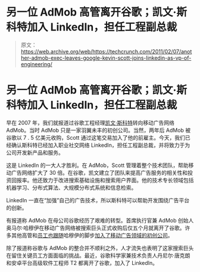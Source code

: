 # 另一位 AdMob 高管离开谷歌；凯文·斯科特加入 LinkedIn，担任工程副总裁 

> 原文：<https://web.archive.org/web/https://techcrunch.com/2011/02/07/another-admob-exec-leaves-google-kevin-scott-joins-linkedin-as-vp-of-engineering/>

# 另一位 AdMob 高管离开谷歌；凯文·斯科特加入 LinkedIn，担任工程副总裁

早在 2007 年，我们就报道过谷歌工程经理[凯文·斯科特](https://web.archive.org/web/20230203111711/http://www.crunchbase.com/person/kevin-scott)转向移动广告网络 AdMob。当时 AdMob 只是一家羽翼未丰的初创公司。当然，两年后 AdMob 被谷歌以 7 . 5 亿美元收购，Scott 通过这笔交易加入了他的前雇主。今天，我们已经确认斯科特已经加入职业社交网络 LinkedIn，担任工程副总裁，并将致力于为公司开发新产品和服务。

这是 LinkedIn 的一大人才胜利。在 AdMob，Scott 管理着整个技术团队，帮助移动广告网络扩大了 30 倍。在谷歌，凯文建立了团队来提高广告服务的相关性和投资回报率。他还致力于改进搜索基础设施和搜索用户界面。他的技术专长领域包括机器学习、分布式算法、大规模分布式系统和信息检索。

LinkedIn 一直在“加强”自己的广告技术，所以斯科特可以帮助开发围绕广告平台的创新。

有报道称 AdMob 在母公司谷歌经历了艰难的转型。首席执行官兼 AdMob 创始人奥马尔·哈穆伊在移动广告网络被搜索巨头正式收购后仅五个月就离开了谷歌。许多其他高管和[员工也跟随](https://web.archive.org/web/20230203111711/https://techcrunch.com/2010/12/06/mopub-funding/)哈穆伊的脚步[加入了移动广告领域的初创公司](https://web.archive.org/web/20230203111711/https://techcrunch.com/2011/01/04/the-admob-exodus-continues-sales-exec-leaves-google-for-mobile-ad-firm-mojiva/)。

除了报道称谷歌与 AdMob 的整合并不顺利之外，人才流失也表明了这家搜索巨头在留住关键员工方面面临的挑战。最近，谷歌科学家兼技术负责人丹尼尔·唐克朗和安卓平台高级软件工程师 T2 都离开了谷歌，加入了 LinkedIn。